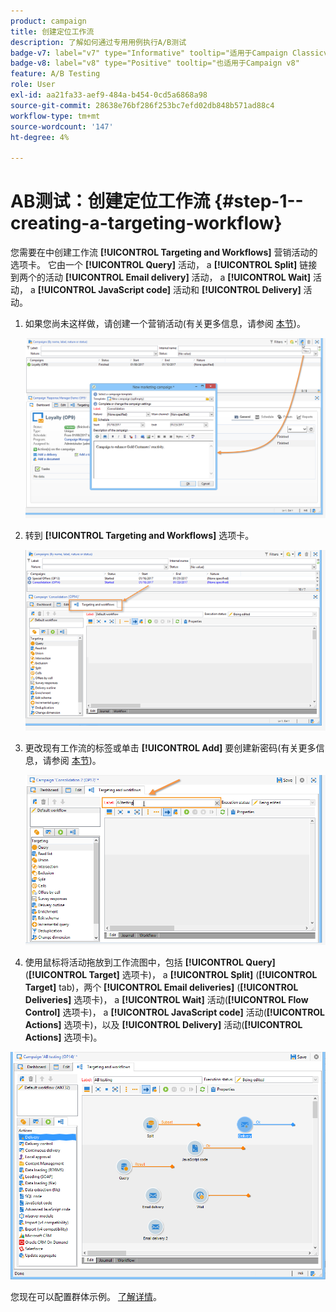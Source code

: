 ```yaml
---
product: campaign
title: 创建定位工作流
description: 了解如何通过专用用例执行A/B测试
badge-v7: label="v7" type="Informative" tooltip="适用于Campaign Classicv7"
badge-v8: label="v8" type="Positive" tooltip="也适用于Campaign v8"
feature: A/B Testing
role: User
exl-id: aa21fa33-aef9-484a-b454-0cd5a6868a98
source-git-commit: 28638e76bf286f253bc7efd02db848b571ad88c4
workflow-type: tm+mt
source-wordcount: '147'
ht-degree: 4%

---
```


# AB测试：创建定位工作流 {#step-1--creating-a-targeting-workflow}

您需要在中创建工作流 **[!UICONTROL Targeting and Workflows]** 营销活动的选项卡。 它由一个 **[!UICONTROL Query]** 活动， a **[!UICONTROL Split]** 链接到两个的活动 **[!UICONTROL Email delivery]** 活动， a **[!UICONTROL Wait]** 活动， a **[!UICONTROL JavaScript code]** 活动和 **[!UICONTROL Delivery]** 活动。

1. 如果您尚未这样做，请创建一个营销活动(有关更多信息，请参阅 [本节](../../campaign/using/setting-up-marketing-campaigns.md#creating-a-campaign))。

   ![](assets/use_case_abtesting_targetwkfl_001.png)

1. 转到 **[!UICONTROL Targeting and Workflows]** 选项卡。

   ![](assets/use_case_abtesting_targetwkfl_002.png)

1. 更改现有工作流的标签或单击 **[!UICONTROL Add]** 要创建新密码(有关更多信息，请参阅 [本节](../../campaign/using/marketing-campaign-deliveries.md#selecting-the-target-population))。

   ![](assets/use_case_abtesting_targetwkfl_003.png)

1. 使用鼠标将活动拖放到工作流图中，包括 **[!UICONTROL Query]** (**[!UICONTROL Target]** 选项卡)， a **[!UICONTROL Split]** (**[!UICONTROL Target]** tab)，两个 **[!UICONTROL Email deliveries]** (**[!UICONTROL Deliveries]** 选项卡)， a **[!UICONTROL Wait]** 活动(**[!UICONTROL Flow Control]** 选项卡)， a **[!UICONTROL JavaScript code]** 活动(**[!UICONTROL Actions]** 选项卡)，以及 **[!UICONTROL Delivery]** 活动(**[!UICONTROL Actions]** 选项卡)。

![](assets/use_case_abtesting_targetwkfl_004.png)

您现在可以配置群体示例。 [了解详情](a-b-testing-uc-population-samples.md)。
